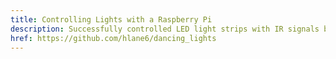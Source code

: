 ```yaml
---
title: Controlling Lights with a Raspberry Pi
description: Successfully controlled LED light strips with IR signals by analyzing live music
href: https://github.com/hlane6/dancing_lights
---
```

